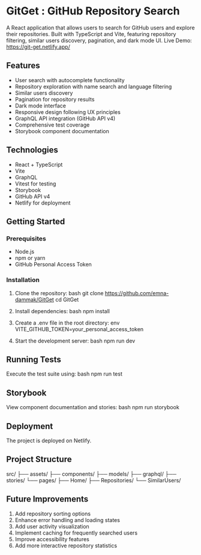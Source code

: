 # GitGet : GitHub Repository Search
A React application that allows users to search for GitHub users and explore their repositories. Built with TypeScript and Vite, featuring repository filtering, similar users discovery, pagination, and dark mode UI.
Live Demo: https://git-get.netlify.app/

## Features
- User search with autocomplete functionality
- Repository exploration with name search and language filtering
- Similar users discovery
- Pagination for repository results
- Dark mode interface
- Responsive design following UX principles
- GraphQL API integration (GitHub API v4)
- Comprehensive test coverage
- Storybook component documentation
## Technologies
- React + TypeScript
- Vite
- GraphQL
- Vitest for testing
- Storybook
- GitHub API v4
- Netlify for deployment
## Getting Started
### Prerequisites
- Node.js
- npm or yarn
- GitHub Personal Access Token
### Installation
1. Clone the repository:
bash
git clone https://github.com/emna-dammak/GitGet
cd GitGet

2. Install dependencies:
bash
npm install

3. Create a .env file in the root directory:
env
VITE_GITHUB_TOKEN=your_personal_access_token

4. Start the development server:
bash
npm run dev

## Running Tests
Execute the test suite using:
bash
npm run test

## Storybook
View component documentation and stories:
bash
npm run storybook

## Deployment
The project is deployed on Netlify.
## Project Structure

src/
  ├── assets/
  ├── components/
  ├── models/
  ├── graphql/
  ├── stories/
  └── pages/
      ├── Home/
      ├── Repositories/
      └── SimilarUsers/

## Future Improvements
1. Add repository sorting options
2. Enhance error handling and loading states
3. Add user activity visualization
4. Implement caching for frequently searched users
5. Improve accessibility features
6. Add more interactive repository statistics
